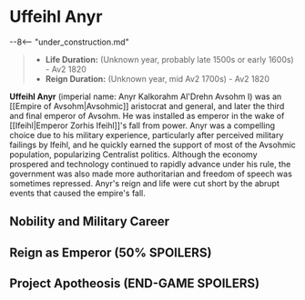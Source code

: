# Uffeihl Anyr

--8<-- "under_construction.md"

> - **Life Duration:** (Unknown year, probably late 1500s or early 1600s) - Av2 1820
> - **Reign Duration:** (Unknown year, mid Av2 1700s) - Av2 1820

**Uffeihl Anyr** (imperial name: Anyr Kalkorahm Al'Drehn Avsohm I) was an [[Empire of Avsohm|Avsohmic]] aristocrat and general, and later the third and final emperor of Avsohm. He was installed as emperor in the wake of [[Ifeihl|Emperor Zorhis Ifeihl]]'s fall from power. Anyr was a compelling choice due to his military experience, particularly after perceived military failings by Ifeihl, and he quickly earned the support of most of the Avsohmic population, popularizing Centralist politics. Although the economy prospered and technology continued to rapidly advance under his rule, the government was also made more authoritarian and freedom of speech was sometimes repressed. Anyr's reign and life were cut short by the abrupt events that caused the empire's fall.

## Nobility and Military Career

## Reign as Emperor (50% SPOILERS)

## Project Apotheosis (END-GAME SPOILERS)
